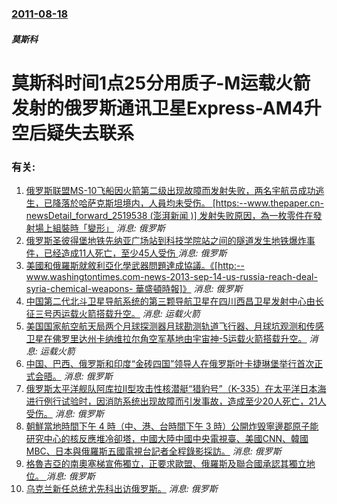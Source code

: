### [2011-08-18](/news/2011/08/18/index.md)

##### 莫斯科
#  莫斯科时间1点25分用质子-M运载火箭发射的俄罗斯通讯卫星Express-AM4升空后疑失去联系




### 有关:

1. [俄罗斯联盟MS-10飞船因火箭第二级出现故障而发射失败，两名宇航员成功逃生，已降落於哈萨克斯坦境内，人員均未受伤。 [https:--www.thepaper.cn-newsDetail_forward_2519538 (澎湃新闻 )] 发射失败原因，為一枚零件在發射場上組裝時「變形」](/zh/news/2018/10/11/俄罗斯联盟MS-10飞船因火箭第二级出现故障而发射失败-两名宇航员成功逃生-已降落於哈萨克斯坦境内-人員均未受伤-h.md) _消息: 俄罗斯_
2. [俄罗斯圣彼得堡地铁先纳亚广场站到科技学院站之间的隧道发生地铁爆炸事件，已经造成11人死亡，至少45人受伤 ](/zh/news/2017/04/3/俄罗斯圣彼得堡地铁先纳亚广场站到科技学院站之间的隧道发生地铁爆炸事件-已经造成11人死亡-至少45人受伤.md) _消息: 俄罗斯_
3. [ 美國和俄羅斯就敘利亞化學武器問題達成協議。《[http:--www.washingtontimes.com-news-2013-sep-14-us-russia-reach-deal-syria-chemical-weapons- 華盛頓時報]》](/zh/news/2013/09/14/美國和俄羅斯就敘利亞化學武器問題達成協議-http-wwwwashingtontimescom-news.md) _消息: 俄罗斯_
4. [ 中国第二代北斗卫星导航系统的第三颗导航卫星在四川西昌卫星发射中心由长征三号丙运载火箭搭载升空。](/zh/news/2010/01/17/中国第二代北斗卫星导航系统的第三颗导航卫星在四川西昌卫星发射中心由长征三号丙运载火箭搭载升空.md) _消息: 运载火箭_
5. [ 美国国家航空航天局两个月球探测器月球勘测轨道飞行器、月球坑观测和传感卫星在佛罗里达州卡纳维拉尔角空军基地由宇宙神-5运载火箭搭载升空。](/zh/news/2009/06/18/美国国家航空航天局两个月球探测器月球勘测轨道飞行器-月球坑观测和传感卫星在佛罗里达州卡纳维拉尔角空军基地由宇宙神-5运.md) _消息: 运载火箭_
6. [ 中国、巴西、俄罗斯和印度“金砖四国”领导人在俄罗斯叶卡捷琳堡举行首次正式会晤。](/zh/news/2009/06/16/中国-巴西-俄罗斯和印度-金砖四国-领导人在俄罗斯叶卡捷琳堡举行首次正式会晤.md) _消息: 俄罗斯_
7. [俄罗斯太平洋舰队阿库拉II型攻击性核潜艇“猎豹号”（K-335）在太平洋日本海进行例行试验时，因消防系统出现故障而引发事故，造成至少20人死亡，21人受伤。](/zh/news/2008/11/8/俄罗斯太平洋舰队阿库拉II型攻击性核潜艇-猎豹号-K-335-在太平洋日本海进行例行试验时-因消防系统出现故障而引发事.md) _消息: 俄罗斯_
8. [朝鮮當地時間下午 4 時（中、港、台時間下午 3 時）公開炸毁寧邊郡原子能研究中心的核反應堆冷卻塔，中國大陸中國中央電視臺、美國CNN、韓國MBC、日本與俄羅斯五國電視台記者全程錄影採訪。](/zh/news/2008/06/27/朝鮮當地時間下午-4-時-中-港-台時間下午-3-時-公開炸毁寧邊郡原子能研究中心的核反應堆冷卻塔-中國大陸中國中央電視.md) _消息: 俄罗斯_
9. [格魯吉亞的南奧塞梯宣佈獨立，正要求歐盟、俄羅斯及聯合國承認其獨立地位。 ](/zh/news/2008/03/5/格魯吉亞的南奧塞梯宣佈獨立-正要求歐盟-俄羅斯及聯合國承認其獨立地位.md) _消息: 俄罗斯_
10. [ 乌克兰新任总统尤先科出访俄罗斯。](/zh/news/2005/01/24/乌克兰新任总统尤先科出访俄罗斯.md) _消息: 俄罗斯_
